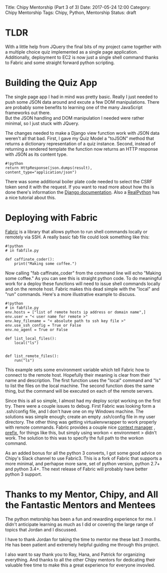 Title: Chipy Mentorship (Part 3 of 3)
Date: 2017-05-24 12:00
Category: Chipy Mentorship
Tags: Chipy, Python, Mentorship
Status: draft

# TLDR
With a little help from JQuery the final bits of my project came together with a multiple choice quiz implemented as a single page application.
Additionally, deployment to EC2 is now just a single shell command thanks to Fabric and some straight forward python scripting. 

# Building the Quiz App
The single page app I had in mind was pretty basic.
Really I just needed to push some JSON data around and excute a few DOM manipulations.
There are probably some benefits to learning one of the many JavaScript frameworks out there.  
But the JSON handling and DOM manipulation I needed were rather minimal, so I just stuck with JQuery.

The changes needed to make a Django view function work with JSON data weren't all that bad.
First, I gave my Quiz Model a "toJSON" method that returns a dictionary representation of a quiz instance.
Second, instead of returning a rendered template the function now returns an HTTP response with JSON as its content type.

    #!python
    return HttpResponse(json.dumps(result), content_type="application/json")

There was some additional boiler plate code needed to select the CSRF token send it with the request.
If you want to read more about how ths is done there's information the [Django documentation](https://docs.djangoproject.com/en/1.11/ref/csrf/).
Also a [RealPython](https://realpython.com/blog/python/django-and-ajax-form-submissions/) has a nice tutorial about this. 

# Deploying with Fabric
[Fabric](http://www.fabfile.org/) is a library that allows python to run shell commands locally or remotely via SSH. 
A really basic fab file could look something like this:

    #!python
    # in fabfile.py

    def caffinate_coder():
        print("Making some coffee.")

Now calling "fab caffinate_coder" from the command line will echo "Making some coffee."
As you can see this is straight python code.
To do meaningful work for a deploy these functions will need to issue shell commands locally and on the remote host.
Fabric makes this dead simple with the "local" and "run" commands.
Here's a more illustrative example to discuss.

    #!python
    # in fabfile.py
    env.hosts = ["list of remote hosts ip address or domain name",]
    env.user = "< user name for remote >"
    env.key_filename = "< absolute path to ssh key file >"
    env.use_ssh_config = True or False
    env.no_agent = True or False

    def list_local_files():
        local("ls")


    def list_remote_files():
        run("ls")

This example sets some environment variable which tell Fabric how to connect to the remote host.
Hopefully their meaning is clear from their name and description.
The first function uses the "local" command and "ls" to list the files on the local machine.
The second function does the same thing, but the command will be executed on each of the remote servers.

Since this is all so simple, I almost had my deploy script working on the first try.
There were a couple issues to debug.
First Fabric was looking form a .ssh/config file, and I don't have one on my Windows machine.
The solutions was simple enough; create an empty .ssh/config file in my user directory.
The other thing was getting virtualenvwrapper to work properly with remote commands.
Fabric provides a couple nice [context manager]() , [prefix](), for things like this, but simply using workon < environment > didn't work.
The solution to this was to specify the full path to the workon command.

As an added bonus for all the python 3 converts, I got some good advice on Chipy's Slack channel to use Fabric3.
This is a fork of Fabric that supports a more minimal, and perhapse more sane, set of python version, python 2.7+ and python 3.4+.
The next release of Fabric will probably have better python 3 support.

# Thanks to my Mentor, Chipy, and All the Fantastic Mentors and Mentees
The python metorship has been a fun and rewarding experience for me.
I didn't anticipate learning as much as I did or covering the large range of topics that Jordan and I discussed.

I have to thank Jordan for taking the time to mentor me these last 3 months.
He has been patient and extremely helpful guiding me through this project.

I also want to say thank you to Ray, Hana, and Patrick for organizing everything.
And thanks to all the other Chipy mentors for dedicating their valuable free time to make this a great experience for everyone invovled. 